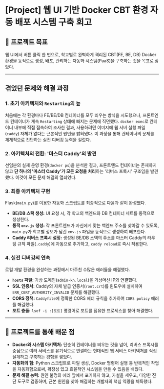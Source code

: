 # [Project] 웹 UI 기반 Docker CBT 환경 자동 배포 시스템 구축 회고

## 🚀 프로젝트 목표
웹 UI에서 버튼 클릭 한 번으로, 학교별로 완벽하게 격리된 CBT(FE, BE, DB) Docker 환경을 동적으로 생성, 배포, 관리하는 자동화 시스템(PaaS)을 구축하는 것을 목표로 삼았다.

---

## 겪었던 문제와 해결 과정

### 1. 초기 아키텍처와 `Restarting`의 늪
처음에는 각 환경마다 FE/BE/DB 컨테이너를 모두 띄우는 방식을 시도했으나, 프론트엔드 컨테이너가 계속 `Restarting` 상태에 빠지는 문제에 직면했다. `docker exec`로 컨테이너 내부에 직접 접속하여 조사한 결과, 사용하려던 이미지에 웹 서버 실행 파일(`caddy`) 자체가 없다는 근본적인 원인을 밝혀냈다. 이 과정을 통해 컨테이너의 문제를 체계적으로 진단하는 실전 디버깅 능력을 길렀다.

### 2. 아키텍처의 전환: '마스터 Caddy'의 발견
선임분의 실제 운영 환경(`docker ps`)을 분석한 결과, 프론트엔드 컨테이너는 존재하지 않고 
**단 하나의 '마스터 Caddy'가 모든 요청을 처리**하는 '리버스 프록시' 구조임을 발견했다. 
이것이 모든 문제 해결의 열쇠였다.

### 3. 최종 아키텍처 구현
Flask(`main.py`)를 이용한 자동화 스크립트를 최종적으로 다음과 같이 완성했다.
- **BE/DB 스택 생성:** UI 요청 시, 각 학교의 백엔드와 DB 컨테이너 세트를 동적으로 생성한다.
- **동적 `env.js` 생성:** 각 프론트엔드가 자신에게 맞는 백엔드 주소를 찾아갈 수 있도록, `main.py`가 학교별 정보가 담긴 `env.js` 파일을 동적으로 생성하여 배포한다.
- **Caddy 리버스 프록시 설정:** 생성된 BE/DB 스택의 주소를 마스터 Caddy의 라우팅 규칙 파일(`.caddy`)에 자동으로 추가하고, `caddy reload`로 즉시 적용한다.



### 4. 실전 디버깅의 연속
로컬 개발 환경을 완성하는 과정에서 마주친 수많은 에러들을 해결했다.
- **`hosts` 파일:** 가상 도메인(`admin-kn.local`)을 가상머신 IP와 연결했다.
- **SSL 인증서:** Caddy의 자체 발급 인증서(`root.crt`)를 윈도우에 설치하여 `ERR_CERT_AUTHORITY_INVALID` 문제를 해결했다.
- **CORS 정책:** `Caddyfile`에 정확한 CORS 헤더 규칙을 추가하여 `CORS policy` 에러를 해결했다.
- **포트 충돌:** `lsof -i :[포트]` 명령어로 포트를 점유한 프로세스를 찾아 해결했다.

---

## 📖 프로젝트를 통해 배운 점
- **Docker와 시스템 아키텍처:** 단순히 컨테이너를 띄우는 것을 넘어, 리버스 프록시를 중심으로 여러 서비스를 유기적으로 연결하는 현대적인 웹 서비스 아키텍처를 직접 설계하고 구축하는 경험을 쌓았다.
- **자동화의 힘:** Python 스크립트로 파일 생성, Docker 명령어 실행 등 반복적인 작업을 자동화함으로써, 확장성 있고 효율적인 시스템을 만들 수 있음을 배웠다.
- **문제 해결 능력:** 원인 불명의 에러 앞에서 포기하지 않고, 가설을 세우고, 다양한 진단 도구로 검증하며, 근본 원인을 찾아 해결하는 개발자의 핵심 역량을 체득했다.